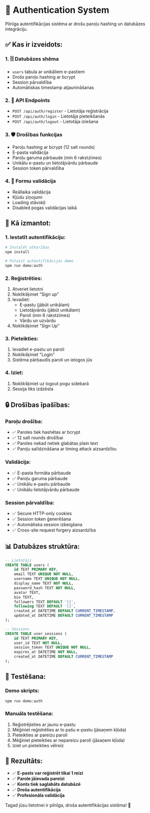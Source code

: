 # 🔐 Authentication System

Pilnīga autentifikācijas sistēma ar drošu paroļu hashing un datubāzes integrāciju.

## ✅ **Kas ir izveidots:**

### **1. 🗄️ Datubāzes shēma**
- `users` tabula ar unikāliem e-pastiem
- Drošs paroļu hashing ar bcrypt
- Session pārvaldība
- Automātiskas timestamp atjaunināšanas

### **2. 🔌 API Endpoints**
- `POST /api/auth/register` - Lietotāja reģistrācija
- `POST /api/auth/login` - Lietotāja pieteikšanās
- `POST /api/auth/logout` - Lietotāja iziešana

### **3. 🛡️ Drošības funkcijas**
- Paroļu hashing ar bcrypt (12 salt rounds)
- E-pasta validācija
- Paroļu garuma pārbaude (min 6 rakstzīmes)
- Unikālu e-pastu un lietotājvārdu pārbaude
- Session token pārvaldība

### **4. 📝 Formu validācija**
- Reāllaika validācija
- Kļūdu ziņojumi
- Loading stāvokļi
- Disabled pogas validācijas laikā

## 🚀 **Kā izmantot:**

### **1. Iestatīt autentifikāciju:**
```bash
# Instalēt atkarības
npm install

# Palaist autentifikācijas demo
npm run demo:auth
```

### **2. Reģistrēties:**
1. Atveriet lietotni
2. Noklikšķiniet "Sign up"
3. Ievadiet:
   - E-pastu (jābūt unikālam)
   - Lietotājvārdu (jābūt unikālam)
   - Paroli (min 6 rakstzīmes)
   - Vārdu un uzvārdu
4. Noklikšķiniet "Sign Up"

### **3. Pieteikties:**
1. Ievadiet e-pastu un paroli
2. Noklikšķiniet "Login"
3. Sistēma pārbaudīs paroli un ielogos jūs

### **4. Iziet:**
1. Noklikšķiniet uz logout pogu sidebarā
2. Sessija tiks izdzēsta

## 🔒 **Drošības īpašības:**

### **Paroļu drošība:**
- ✅ Paroles tiek hashētas ar bcrypt
- ✅ 12 salt rounds drošībai
- ✅ Paroles nekad netiek glabātas plain text
- ✅ Paroļu salīdzināšana ar timing attack aizsardzību

### **Validācija:**
- ✅ E-pasta formāta pārbaude
- ✅ Paroļu garuma pārbaude
- ✅ Unikālu e-pastu pārbaude
- ✅ Unikālu lietotājvārdu pārbaude

### **Session pārvaldība:**
- ✅ Secure HTTP-only cookies
- ✅ Session token ģenerēšana
- ✅ Automātiska session izbeigšana
- ✅ Cross-site request forgery aizsardzība

## 📊 **Datubāzes struktūra:**

```sql
-- Lietotāji
CREATE TABLE users (
    id TEXT PRIMARY KEY,
    email TEXT UNIQUE NOT NULL,
    username TEXT UNIQUE NOT NULL,
    display_name TEXT NOT NULL,
    password_hash TEXT NOT NULL,
    avatar TEXT,
    bio TEXT,
    followers TEXT DEFAULT '[]',
    following TEXT DEFAULT '[]',
    created_at DATETIME DEFAULT CURRENT_TIMESTAMP,
    updated_at DATETIME DEFAULT CURRENT_TIMESTAMP
);

-- Sessions
CREATE TABLE user_sessions (
    id TEXT PRIMARY KEY,
    user_id TEXT NOT NULL,
    session_token TEXT UNIQUE NOT NULL,
    expires_at DATETIME NOT NULL,
    created_at DATETIME DEFAULT CURRENT_TIMESTAMP
);
```

## 🧪 **Testēšana:**

### **Demo skripts:**
```bash
npm run demo:auth
```

### **Manuāla testēšana:**
1. Reģistrējieties ar jaunu e-pastu
2. Mēģiniet reģistrēties ar to pašu e-pastu (jāsaņem kļūda)
3. Pieteikties ar pareizu paroli
4. Mēģiniet pieteikties ar nepareizu paroli (jāsaņem kļūda)
5. Iziet un pieteikties vēlreiz

## 🎯 **Rezultāts:**

- ✅ **E-pasts var reģistrēt tikai 1 reizi**
- ✅ **Parole jāievada pareizi**
- ✅ **Konts tiek saglabāts datubāzē**
- ✅ **Droša autentifikācija**
- ✅ **Profesionāla validācija**

Tagad jūsu lietotnei ir pilnīga, droša autentifikācijas sistēma! 🎉
